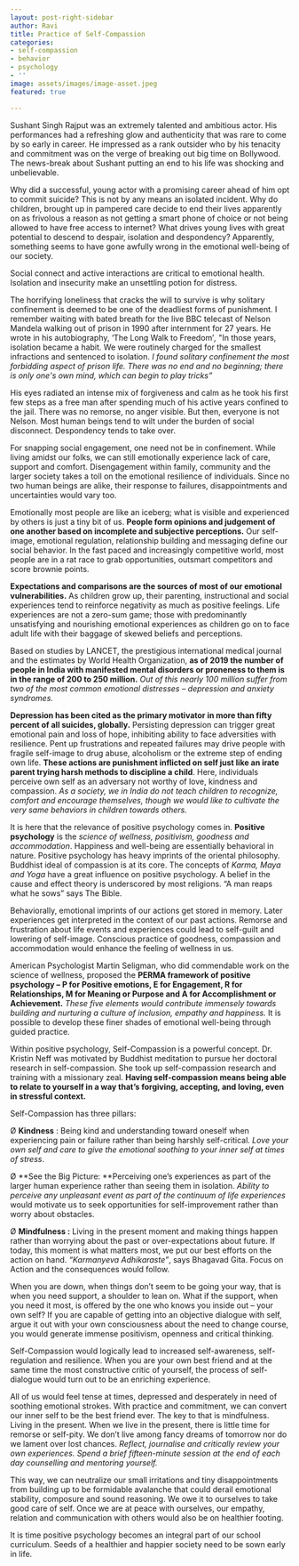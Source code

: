```yaml
---
layout: post-right-sidebar
author: Ravi
title: Practice of Self-Compassion
categories:
- self-compassion
- behavior
- psychology
- ''
image: assets/images/image-asset.jpeg
featured: true

---
```

Sushant Singh Rajput was an extremely talented and ambitious actor. His performances had a refreshing glow and authenticity that was rare to come by so early in career. He impressed as a rank outsider who by his tenacity and commitment was on the verge of breaking out big time on Bollywood. The news-break about Sushant putting an end to his life was shocking and unbelievable.

Why did a successful, young actor with a promising career ahead of him opt to commit suicide? This is not by any means an isolated incident. Why do children, brought up in pampered care decide to end their lives apparently on as frivolous a reason as not getting a smart phone of choice or not being allowed to have free access to internet? What drives young lives with great potential to descend to despair, isolation and despondency? Apparently, something seems to have gone awfully wrong in the emotional well-being of our society.

Social connect and active interactions are critical to emotional health. Isolation and insecurity make an unsettling potion for distress.

The horrifying loneliness that cracks the will to survive is why solitary confinement is deemed to be one of the deadliest forms of punishment. I remember waiting with bated breath for the live BBC telecast of Nelson Mandela walking out of prison in 1990 after internment for 27 years. He wrote in his autobiography, ‘The Long Walk to Freedom’_,_ "In those years, isolation became a habit. We were routinely charged for the smallest infractions and sentenced to isolation. _I found solitary confinement the most forbidding aspect of prison life. There was no end and no beginning; there is only one's own mind, which can begin to play tricks”_

His eyes radiated an intense mix of forgiveness and calm as he took his first few steps as a free man after spending much of his active years confined to the jail. There was no remorse, no anger visible. But then, everyone is not Nelson. Most human beings tend to wilt under the burden of social disconnect. Despondency tends to take over.

For snapping social engagement, one need not be in confinement. While living amidst our folks, we can still emotionally experience lack of care, support and comfort. Disengagement within family, community and the larger society takes a toll on the emotional resilience of individuals. Since no two human beings are alike, their response to failures, disappointments and uncertainties would vary too.

Emotionally most people are like an iceberg; what is visible and experienced by others is just a tiny bit of us. **People form opinions and judgement of one another based on incomplete and subjective perceptions.** Our self-image, emotional regulation, relationship building and messaging define our social behavior. In the fast paced and increasingly competitive world, most people are in a rat race to grab opportunities, outsmart competitors and score brownie points.

**Expectations and comparisons are the sources of most of our emotional vulnerabilities.** As children grow up, their parenting, instructional and social experiences tend to reinforce negativity as much as positive feelings. Life experiences are not a zero-sum game; those with predominantly unsatisfying and nourishing emotional experiences as children go on to face adult life with their baggage of skewed beliefs and perceptions.

Based on studies by LANCET, the prestigious international medical journal and the estimates by World Health Organization, **as of 2019 the number of people in India with manifested mental disorders or proneness to them is in the range of 200 to 250 million.** _Out of this nearly 100 million suffer from two of the most common emotional distresses – depression and anxiety syndromes._

**Depression has been cited as the primary motivator in more than fifty percent of all suicides, globally.** Persisting depression can trigger great emotional pain and loss of hope, inhibiting ability to face adversities with resilience. Pent up frustrations and repeated failures may drive people with fragile self-image to drug abuse, alcoholism or the extreme step of ending own life. **These actions are punishment inflicted on self just like an irate parent trying harsh methods to discipline a child**. Here, individuals perceive own self as an adversary not worthy of love, kindness and compassion. _As a society, we in India do not teach children to recognize, comfort and encourage themselves, though we would like to cultivate the very same behaviors in children towards others._

It is here that the relevance of positive psychology comes in. **Positive psychology** is the _science of wellness, positivism, goodness and accommodation_. Happiness and well-being are essentially behavioral in nature. Positive psychology has heavy imprints of the oriental philosophy. Buddhist ideal of compassion is at its core. The concepts of _Karma, Maya and Yoga_ have a great influence on positive psychology. A belief in the cause and effect theory is underscored by most religions. “A man reaps what he sows” says The Bible.

Behaviorally, emotional imprints of our actions get stored in memory. Later experiences get interpreted in the context of our past actions. Remorse and frustration about life events and experiences could lead to self-guilt and lowering of self-image. Conscious practice of goodness, compassion and accommodation would enhance the feeling of wellness in us.

American Psychologist Martin Seligman, who did commendable work on the science of wellness, proposed the **PERMA framework of positive psychology – P for Positive emotions, E for Engagement, R for Relationships, M for Meaning or Purpose and A for Accomplishment or Achievement.** _These five elements would contribute immensely towards building and nurturing a culture of inclusion, empathy and happiness._ It is possible to develop these finer shades of emotional well-being through guided practice.

Within positive psychology, Self-Compassion is a powerful concept. Dr. Kristin Neff was motivated by Buddhist meditation to pursue her doctoral research in self-compassion. She took up self-compassion research and training with a missionary zeal. **Having self-compassion means being able to relate to yourself in a way that’s forgiving, accepting, and loving, even in stressful context.**

Self-Compassion has three pillars:

Ø **Kindness** : Being kind and understanding toward oneself when experiencing pain or failure rather than being harshly self-critical. _Love your own self and care to give the emotional soothing to your inner self at times of stress_.

Ø **See the Big Picture: **Perceiving one’s experiences as part of the larger human experience rather than seeing them in isolation. _Ability to perceive any unpleasant event as part of the continuum of life experiences_ would motivate us to seek opportunities for self-improvement rather than worry about obstacles.

Ø **Mindfulness :** Living in the present moment and making things happen rather than worrying about the past or over-expectations about future. If today, this moment is what matters most, we put our best efforts on the action on hand. _“Karmanyeva Adhikaraste”_, says Bhagavad Gita. Focus on Action and the consequences would follow.

When you are down, when things don’t seem to be going your way, that is when you need support, a shoulder to lean on. What if the support, when you need it most, is offered by the one who knows you inside out – your own self? If you are capable of getting into an objective dialogue with self, argue it out with your own consciousness about the need to change course, you would generate immense positivism, openness and critical thinking.

Self-Compassion would logically lead to increased self-awareness, self-regulation and resilience. When you are your own best friend and at the same time the most constructive critic of yourself, the process of self-dialogue would turn out to be an enriching experience.

All of us would feel tense at times, depressed and desperately in need of soothing emotional strokes. With practice and commitment, we can convert our inner self to be the best friend ever. The key to that is mindfulness. Living in the present. When we live in the present, there is little time for remorse or self-pity. We don’t live among fancy dreams of tomorrow nor do we lament over lost chances. _Reflect, journalise and critically review your own experiences. Spend a brief fifteen-minute session at the end of each day counselling and mentoring yourself._

This way, we can neutralize our small irritations and tiny disappointments from building up to be formidable avalanche that could derail emotional stability, composure and sound reasoning. We owe it to ourselves to take good care of self. Once we are at peace with ourselves, our empathy, relation and communication with others would also be on healthier footing.

It is time positive psychology becomes an integral part of our school curriculum. Seeds of a healthier and happier society need to be sown early in life.